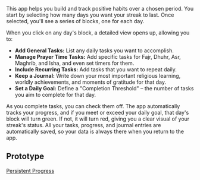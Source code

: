 This app helps you build and track positive habits over a chosen period. 
You start by selecting how many days you want your streak to last. Once selected, you'll see a series of blocks, one for each day.

When you click on any day's block, a detailed view opens up, allowing you to:
* **Add General Tasks:** List any daily tasks you want to accomplish.
* **Manage Prayer Time Tasks:** Add specific tasks for Fajr, Dhuhr, Asr, Maghrib, and Isha, and even set timers for them.
* **Include Recurring Tasks:** Add tasks that you want to repeat daily.
* **Keep a Journal:** Write down your most important religious learning, worldly achievements, and moments of gratitude for that day.
* **Set a Daily Goal:** Define a "Completion Threshold" – the number of tasks you aim to complete for that day.

As you complete tasks, you can check them off. The app automatically tracks your progress, and if you meet or exceed your daily goal, that day's block will turn green. If not, it will turn red, giving you a clear visual of your streak's status. All your tasks, progress, and journal entries are automatically saved, so your data is always there when you return to the app.

## Prototype
[Persistent Progress](https://persistent-progress.netlify.app/)
